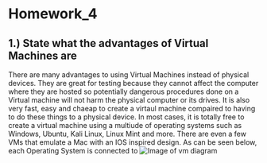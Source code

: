 # Homework_4
## 1.) State what the advantages of Virtual Machines are
There are many advantages to using Virtual Machines instead of physical devices. They are great for testing because they cannot affect the computer where they are hosted so potentially dangerous procedures done on a Virtual machine will not harm the physical computer or its drives. It is also very fast, easy and chaeap to create a virtaul machine compaired to having to do these things to a physical device. In most cases, it is totally free to create a virtual machine using a multiude of operating systems such as Windows, Ubuntu, Kali Linux, Linux Mint and more. There are even a few VMs that emulate a Mac with an IOS inspired design. As can be seen below, each Operating System is connected to 
   ![Image of vm diagram](https://cdn.ttgtmedia.com/rms/onlineImages/server_virtualization-traditional_virtual_architecture_desktop.jpg)
